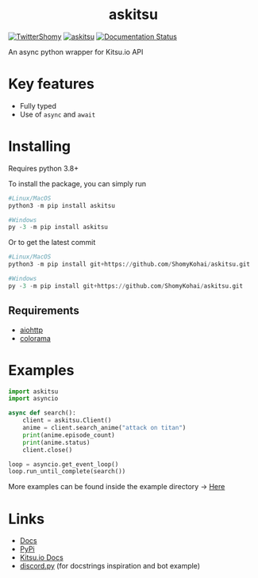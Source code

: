 <h1 align="center">
    askitsu
</h1>

[![TwitterShomy](https://img.shields.io/badge/-shomykohai-1DA1F2?style=flat&logo=twitter&logoColor=white&labelColor=1DA1F2)](https://twitter.com/shomykohai)
[![askitsu](https://img.shields.io/pypi/v/askitsu?label=askitsu&logo=pypi&logoColor=white&labelColor=blue&color=9cf)](https://pypi.org/project/askitsu/)
[![Documentation Status](https://readthedocs.org/projects/askitsu/badge/?version=latest)](https://askitsu.readthedocs.io/en/latest/?badge=latest)

An async python wrapper for Kitsu.io API

# Key features

- Fully typed
- Use of `async` and `await`

# Installing

Requires python 3.8+

To install the package, you can simply run

```py
#Linux/MacOS
python3 -m pip install askitsu

#Windows
py -3 -m pip install askitsu
```

Or to get the latest commit

```py
#Linux/MacOS
python3 -m pip install git+https://github.com/ShomyKohai/askitsu.git

#Windows
py -3 -m pip install git+https://github.com/ShomyKohai/askitsu.git
```

## Requirements

- [aiohttp](https://pypi.org/project/aiohttp/)
- [colorama](https://pypi.org/project/colorama/)

# Examples

```py
import askitsu
import asyncio

async def search():
    client = askitsu.Client()
    anime = client.search_anime("attack on titan")
    print(anime.episode_count)
    print(anime.status)
    client.close()

loop = asyncio.get_event_loop()
loop.run_until_complete(search())
```

More examples can be found inside the example directory -> [Here](https://github.com/ShomyKohai/askitsu/tree/master/examples)

# Links

- [Docs](https://askitsu.readthedocs.io/)
- [PyPi](https://pypi.org/project/askitsu/)
- [Kitsu.io Docs](https://kitsu.docs.apiary.io/)
- [discord.py](https://github.com/Rapptz/discord.py) (for docstrings inspiration and bot example)
